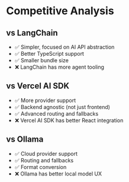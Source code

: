 
# Competitive Analysis

## vs LangChain
- ✅ Simpler, focused on AI API abstraction
- ✅ Better TypeScript support
- ✅ Smaller bundle size
- ❌ LangChain has more agent tooling

## vs Vercel AI SDK
- ✅ More provider support
- ✅ Backend agnostic (not just frontend)
- ✅ Advanced routing and fallbacks
- ❌ Vercel AI SDK has better React integration

## vs Ollama
- ✅ Cloud provider support
- ✅ Routing and fallbacks
- ✅ Format conversion
- ❌ Ollama has better local model UX